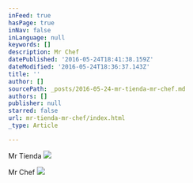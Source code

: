 ```yaml
---
inFeed: true
hasPage: true
inNav: false
inLanguage: null
keywords: []
description: Mr Chef
datePublished: '2016-05-24T18:41:38.159Z'
dateModified: '2016-05-24T18:36:37.143Z'
title: ''
author: []
sourcePath: _posts/2016-05-24-mr-tienda-mr-chef.md
authors: []
publisher: null
starred: false
url: mr-tienda-mr-chef/index.html
_type: Article

---
```

Mr Tienda
![](https://the-grid-user-content.s3-us-west-2.amazonaws.com/428ef9c4-1b31-4686-9178-df744b073ffe.jpg)

Mr Chef
![](https://the-grid-user-content.s3-us-west-2.amazonaws.com/946db7f2-83a1-4a76-bb46-dbb9ee88eb16.jpg)
